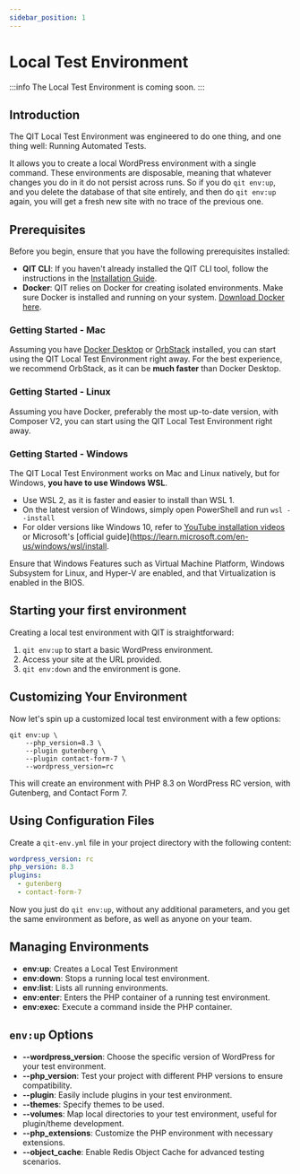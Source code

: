 ```yaml
---
sidebar_position: 1
---
```


# Local Test Environment

:::info
The Local Test Environment is coming soon.
:::

## Introduction

The QIT Local Test Environment was engineered to do one thing, and one thing well: Running Automated Tests.

It allows you to create a local WordPress environment with a single command. These environments are disposable, meaning that whatever changes you do in it do not persist across runs. So if you do `qit env:up`, and you delete the database of that site entirely, and then do `qit env:up` again, you will get a fresh new site with no trace of the previous one.

## Prerequisites

Before you begin, ensure that you have the following prerequisites installed:

- **QIT CLI**: If you haven't already installed the QIT CLI tool, follow the instructions in the [Installation Guide](cli/01-installation.md).
- **Docker**: QIT relies on Docker for creating isolated environments. Make sure Docker is installed and running on your system. [Download Docker here](https://www.docker.com/get-started).

### Getting Started - Mac

Assuming you have [Docker Desktop](https://docs.docker.com/desktop/install/mac-install/) or [OrbStack](https://orbstack.dev/) installed, you can start using the QIT Local Test Environment right away. For the best experience, we recommend OrbStack, as it can be **much faster** than Docker Desktop.

### Getting Started - Linux

Assuming you have Docker, preferably the most up-to-date version, with Composer V2, you can start using the QIT Local Test Environment right away.

### Getting Started - Windows

The QIT Local Test Environment works on Mac and Linux natively, but for Windows, **you have to use Windows WSL**. 

- Use WSL 2, as it is faster and easier to install than WSL 1.
- On the latest version of Windows, simply open PowerShell and run `wsl --install`
- For older versions like Windows 10, refer to [YouTube installation videos](https://www.youtube.com/results?search_query=windows+wsl+install) or Microsoft's [official guide](https://learn.microsoft.com/en-us/windows/wsl/install. 

Ensure that Windows Features such as Virtual Machine Platform, Windows Subsystem for Linux, and Hyper-V are enabled, and that Virtualization is enabled in the BIOS. 

## Starting your first environment

Creating a local test environment with QIT is straightforward:

1. `qit env:up` to start a basic WordPress environment.
2. Access your site at the URL provided.
3. `qit env:down` and the environment is gone.

## Customizing Your Environment

Now let's spin up a customized local test environment with a few options:

```qitbash
qit env:up \
    --php_version=8.3 \
    --plugin gutenberg \
    --plugin contact-form-7 \
    --wordpress_version=rc
```

This will create an environment with PHP 8.3 on WordPress RC version, with Gutenberg, and Contact Form 7.

## Using Configuration Files

Create a `qit-env.yml` file in your project directory with the following content:

```yaml
wordpress_version: rc
php_version: 8.3
plugins:
  - gutenberg
  - contact-form-7
```

Now you just do `qit env:up`, without any additional parameters, and you get the same environment as before, as well as anyone on your team.

## Managing Environments

- **env:up**: Creates a Local Test Environment
- **env:down**: Stops a running local test environment.
- **env:list**: Lists all running environments.
- **env:enter**: Enters the PHP container of a running test environment.
- **env:exec**: Execute a command inside the PHP container.

## `env:up` Options

- **--wordpress_version**: Choose the specific version of WordPress for your test environment.
- **--php_version**: Test your project with different PHP versions to ensure compatibility.
- **--plugin**: Easily include plugins in your test environment.
- **--themes**: Specify themes to be used.
- **--volumes**: Map local directories to your test environment, useful for plugin/theme development.
- **--php_extensions**: Customize the PHP environment with necessary extensions.
- **--object_cache**: Enable Redis Object Cache for advanced testing scenarios.
